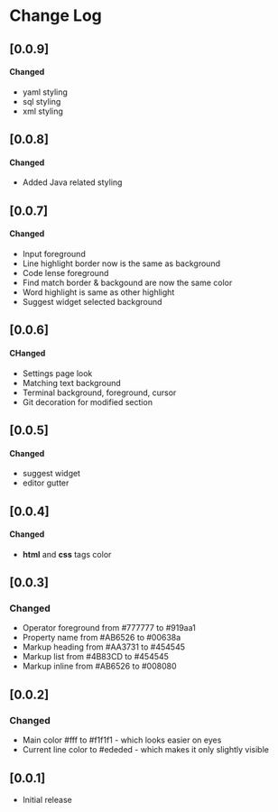# Change Log

## [0.0.9]
#### Changed
- yaml styling
- sql styling
- xml styling

## [0.0.8]
#### Changed
- Added Java related styling

## [0.0.7]
#### Changed
- Input foreground
- Line highlight border now is the same as background
- Code lense foreground
- Find match border & backgound are now the same color
- Word highlight is same as other highlight
- Suggest widget selected background

## [0.0.6]
#### CHanged
- Settings page look
- Matching text background
- Terminal background, foreground, cursor
- Git decoration for modified section

## [0.0.5]
#### Changed
- suggest widget
- editor gutter

## [0.0.4]
#### Changed
- **html** and **css** tags color

## [0.0.3]
### Changed
- Operator foreground from #777777 to #919aa1 
- Property name from #AB6526 to #00638a
- Markup heading from #AA3731 to #454545
- Markup list from #4B83CD to #454545
- Markup inline from #AB6526 to #008080

## [0.0.2]
### Changed
- Main color #fff to #f1f1f1 - which looks easier on eyes 
- Current line color to #ededed - which makes it only slightly visible

## [0.0.1]
- Initial release
